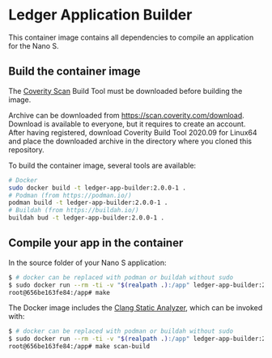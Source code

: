 # Ledger Application Builder

This container image contains all dependencies to compile an application for the Nano S.

## Build the container image

The [Coverity Scan](https://scan.coverity.com/) Build Tool must be downloaded before building the image.

Archive can be downloaded from <https://scan.coverity.com/download>. Download is available to everyone, but it requires to create an account.
After having registered, download Coverity Build Tool 2020.09 for Linux64 and place the downloaded archive in the directory where you cloned this repository.

To build the container image, several tools are available:

```bash
# Docker
sudo docker build -t ledger-app-builder:2.0.0-1 .
# Podman (from https://podman.io/)
podman build -t ledger-app-builder:2.0.0-1 .
# Buildah (from https://buildah.io/)
buildah bud -t ledger-app-builder:2.0.0-1 .
```

## Compile your app in the container

In the source folder of your Nano S application:

```bash
$ # docker can be replaced with podman or buildah without sudo
$ sudo docker run --rm -ti -v "$(realpath .):/app" ledger-app-builder:2.0.0-1
root@656be163fe84:/app# make
```

The Docker image includes the [Clang Static Analyzer](https://clang-analyzer.llvm.org/), which can be invoked with:

```bash
$ # docker can be replaced with podman or buildah without sudo
$ sudo docker run --rm -ti -v "$(realpath .):/app" ledger-app-builder:2.0.0-1
root@656be163fe84:/app# make scan-build
```
